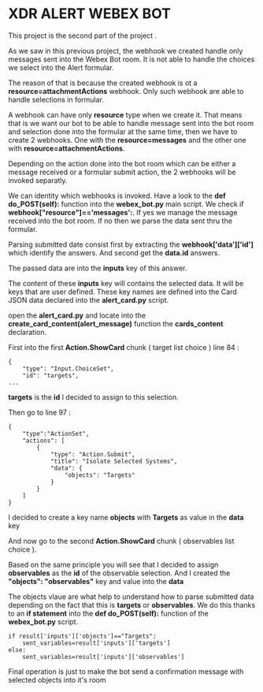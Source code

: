 # XDR ALERT WEBEX BOT

This project is the second part of the project []().

As we saw in this previous project, the webhook we created handle only messages sent into the Webex Bot room. It is not able to handle the choices we select into the Alert formular.

The reason of that is because the created webhook is  ot a **resource=attachmentActions** webhook. Only such webhook are able to handle selections in formular.

A webhook can have only **resource** type when we create it. That means that is we want our bot to be able to  handle message sent into the bot room and selection done into the formular at the same time, then we have to create 2 webhooks.
One with the **resource=messages** and the other one with **resource=attachmentActions**.

Depending on the action done into the bot room which can be either a message received or a formular submit action, the 2 webhooks will be invoked separatly.

We can identity which webhooks is invoked. Have a look to the **def do_POST(self):** function into the **webex_bot.py** main script. We check if **webhook["resource"]=='messages':**. If yes we manage the message received into the bot room. If no then we parse the data sent thru the formular.

Parsing submitted date consist first by extracting the **webhook['data']['id']** which identify the answers. And second get the **data.id** answers.

The passed data are into the **inputs** key of this answer. 

The content of these **inputs** key will contains the selected data. It will be keys that are user defined.
These key names are defined into the Card JSON data declared into the **alert_card.py** script.

open the **alert_card.py** and locate into the **create_card_content(alert_message)** function the **cards_content** declaration.

First into the first **Action.ShowCard** chunk ( target list choice ) line 84 :

    {
        "type": "Input.ChoiceSet",
        "id": "targets",
    ...

**targets** is the **id** I decided to assign to this selection.

Then go to line 97 :

    {
        "type":"ActionSet",
        "actions": [
            {
                "type": "Action.Submit",
                "title": "Isolate Selected Systems",
                "data": {
                    "objects": "Targets"
                }
            }
        ]                                
    }

I decided to create a key name **objects** with **Targets** as value in the **data** key
    
And now go to the second **Action.ShowCard** chunk ( observables list choice ).

Based on the same principle you will see that I decided to assign **observables** as the **id** of the observable selection. And I created the **"objects": "observables"** key and value into the **data**

The objects vlaue are what help to understand how to parse submitted data depending on the fact that this is **targets** or **observables**. We do this thanks to an **if statement** into the **def do_POST(self):** function of the **webex_bot.py** script.

    if result['inputs']['objects']=="Targets":
        sent_variables=result['inputs']['targets']
    else:
        sent_variables=result['inputs']['observables']

Final operation is just to make the bot send a confirmation message with selected objects into it's room 

